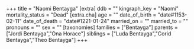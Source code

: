 +++
title = "Naomi Bentayga"
[extra]
ddb = ""
kingraph_key = "Naomi"
mortality_status = "Dead"
[extra.cha]
age = ""
date_of_birth = "date#1153-02-11"
date_of_death = "date#1221-01-24"
married_on = ""
married_to = ""
pronouns = ""
sex = ""
[taxonomies]
families = ["Bentayga"]
parents = ["Jordi Bentayga","Ona Horace"]
siblings = ["Luda Bentayga","Corid Bentayga","Theo Bentayga"]
+++


